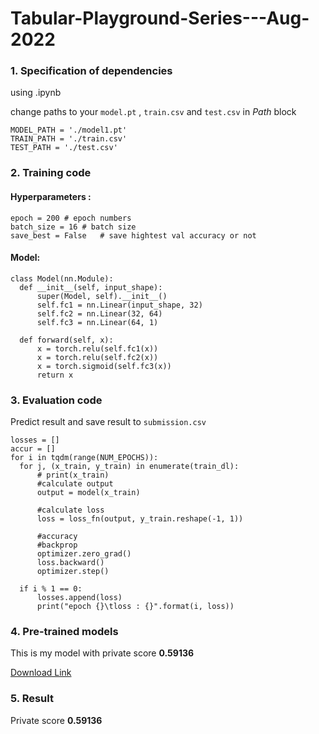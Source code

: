 # Tabular-Playground-Series---Aug-2022

### 1. Specification of dependencies

using .ipynb

change paths to your `model.pt` , `train.csv` and `test.csv` in *Path* block

    MODEL_PATH = './model1.pt'
    TRAIN_PATH = './train.csv'
    TEST_PATH = './test.csv'

### 2. Training code

#### Hyperparameters :

    epoch = 200 # epoch numbers
    batch_size = 16 # batch size
    save_best = False   # save hightest val accuracy or not
#### Model:
    class Model(nn.Module):
      def __init__(self, input_shape):
          super(Model, self).__init__()
          self.fc1 = nn.Linear(input_shape, 32)
          self.fc2 = nn.Linear(32, 64)
          self.fc3 = nn.Linear(64, 1)

      def forward(self, x):
          x = torch.relu(self.fc1(x))
          x = torch.relu(self.fc2(x))
          x = torch.sigmoid(self.fc3(x))
          return x
### 3. Evaluation code

Predict result and save result to `submission.csv`

    losses = []
    accur = []
    for i in tqdm(range(NUM_EPOCHS)):
      for j, (x_train, y_train) in enumerate(train_dl):
          # print(x_train)
          #calculate output
          output = model(x_train)

          #calculate loss
          loss = loss_fn(output, y_train.reshape(-1, 1))

          #accuracy
          #backprop
          optimizer.zero_grad()
          loss.backward()
          optimizer.step()

      if i % 1 == 0:
          losses.append(loss)
          print("epoch {}\tloss : {}".format(i, loss))

### 4. Pre-trained models
This is my model with private score **0.59136**

[Download Link](https://drive.google.com/file/d/10ZgUfNDuQ_1giiO8QVQcfFVSY_Ysx3Tb/view?usp=sharing)

### 5. Result
Private score **0.59136**
